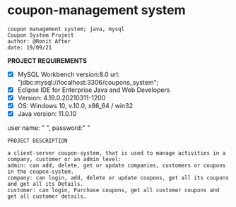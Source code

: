 # coupon-management system

```
coupon management system; java, mysql
Coupon System Project
author: @Ronit After
date: 19/09/21
```

**PROJECT REQUIREMENTS**
- [x] MySQL Workbench version:8.0
url: "jdbc:mysql://localhost:3306/coupons_system";
- [x] Eclipse IDE for Enterprise Java and Web Developers
- [x] Version: 4.19.0.20210311-1200
- [x] OS: Windows 10, v.10.0, x86_64 / win32
- [x] Java version: 11.0.10

user name: "  ", 
password:" "
```
PROJECT DESCRIPTION
```
```
a client-server coupon-system, that is used to manage activities in a company, customer or an admin level:
admin: can add, delete, get or update companies, customers or coupons in the coupon-system.
company: can login, add, delete or update coupons, get all its coupons and get all its Details.
customer: can login, Purchase coupons, get all customer coupons and get all customer details.
```
